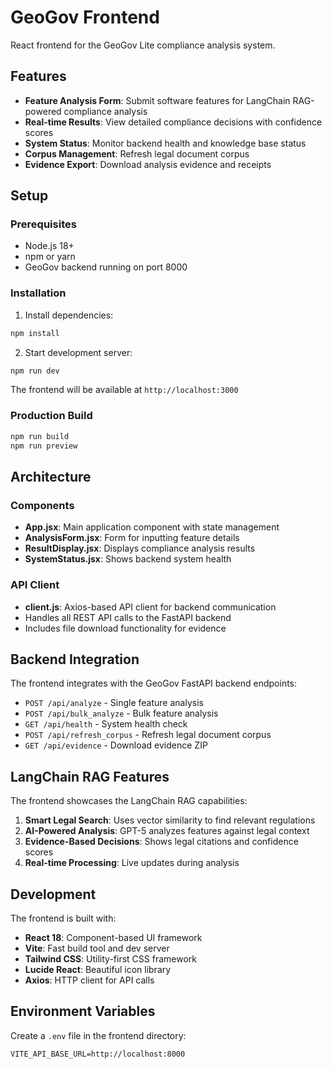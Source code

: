 # GeoGov Frontend

React frontend for the GeoGov Lite compliance analysis system.

## Features

- **Feature Analysis Form**: Submit software features for LangChain RAG-powered compliance analysis
- **Real-time Results**: View detailed compliance decisions with confidence scores
- **System Status**: Monitor backend health and knowledge base status
- **Corpus Management**: Refresh legal document corpus
- **Evidence Export**: Download analysis evidence and receipts

## Setup

### Prerequisites

- Node.js 18+ 
- npm or yarn
- GeoGov backend running on port 8000

### Installation

1. Install dependencies:
```bash
npm install
```

2. Start development server:
```bash
npm run dev
```

The frontend will be available at `http://localhost:3000`

### Production Build

```bash
npm run build
npm run preview
```

## Architecture

### Components

- **App.jsx**: Main application component with state management
- **AnalysisForm.jsx**: Form for inputting feature details
- **ResultDisplay.jsx**: Displays compliance analysis results
- **SystemStatus.jsx**: Shows backend system health

### API Client

- **client.js**: Axios-based API client for backend communication
- Handles all REST API calls to the FastAPI backend
- Includes file download functionality for evidence

## Backend Integration

The frontend integrates with the GeoGov FastAPI backend endpoints:

- `POST /api/analyze` - Single feature analysis
- `POST /api/bulk_analyze` - Bulk feature analysis
- `GET /api/health` - System health check
- `POST /api/refresh_corpus` - Refresh legal document corpus
- `GET /api/evidence` - Download evidence ZIP

## LangChain RAG Features

The frontend showcases the LangChain RAG capabilities:

1. **Smart Legal Search**: Uses vector similarity to find relevant regulations
2. **AI-Powered Analysis**: GPT-5 analyzes features against legal context
3. **Evidence-Based Decisions**: Shows legal citations and confidence scores
4. **Real-time Processing**: Live updates during analysis

## Development

The frontend is built with:

- **React 18**: Component-based UI framework
- **Vite**: Fast build tool and dev server
- **Tailwind CSS**: Utility-first CSS framework
- **Lucide React**: Beautiful icon library
- **Axios**: HTTP client for API calls

## Environment Variables

Create a `.env` file in the frontend directory:

```env
VITE_API_BASE_URL=http://localhost:8000
```